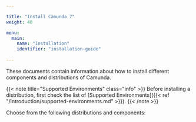 ```yaml
---

title: "Install Camunda 7"
weight: 40

menu:
  main:
    name: "Installation"
    identifier: "installation-guide"
    
---
```


These documents contain information about how to install different components and distributions of Camunda.

{{< note title="Supported Environments" class="info" >}}
Before installing a distribution, first check the list of [Supported Environments]({{< ref "/introduction/supported-environments.md" >}}).
{{< /note >}}

Choose from the following distributions and components:


